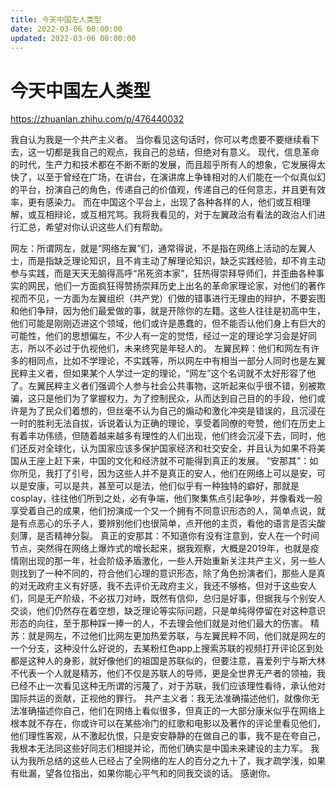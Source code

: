 ```yaml
---
title: 今天中国左人类型
date: 2022-03-06 00:00:00
updated: 2022-03-06 00:00:00
---
```


# 今天中国左人类型

https://zhuanlan.zhihu.com/p/476440032

我自认为我是一个共产主义者。
当你看见这句话时，你可以考虑要不要继续看下去，这一切都是我自己的观点，我自己的总结，但绝对有意义。
现代，信息革命的时代，生产力和技术都在不断不断的发展，而且超乎所有人的想象，它发展得太快了，以至于曾经在广场，在讲台，在演讲席上争锋相对的人们能在一个似真似幻的平台，扮演自己的角色，传递自己的价值观，传递自己的任何意志，并且更有效率，更有感染力。
而在中国这个平台上，出现了各种各样的人，他们或互相理解，或互相辩论，或互相咒骂。我将我看见的，对于左翼政治有看法的政治人们进行汇总，希望对你认识这些人们有帮助。

网左：所谓网左，就是“网络左翼”们，通常得说，不是指在网络上活动的左翼人士，而是指缺乏理论知识，且不肯主动了解理论知识，缺乏实践经验，却不肯主动参与实践，而是天天无脑得高呼“吊死资本家”，狂热得崇拜导师们，并歪曲各种事实的网民，他们一方面疯狂得赞扬崇拜历史上出名的革命家理论家，对他们的著作视而不见，一方面为左翼组织（共产党）们做的错事进行无理由的辩护，不要妄图和他们争辩，因为他们最爱做的事，就是开除你的左籍。这些人往往是初高中生，他们可能是刚刚迈进这个领域，他们或许是愚蠢的，但不能否认他们身上有巨大的可能性，他们的思想偏左，不少人有一定的觉悟，经过一定的理论学习会是好同志，所以不必过于仇视他们，未来终究是年轻人的。
左翼民粹：他们和网左有许多的相同点，比如不学理论，不实践等，所以网左中有相当一部分人同时也是左翼民粹主义者，但如果某个人学过一定的理论，“网左”这个名词就不太好形容了他了。左翼民粹主义者们强调个人参与社会公共事物，这听起来似乎很不错，别被欺骗，这只是他们为了掌握权力，为了控制民众，从而达到自己目的的手段，他们或许是为了民众们着想的，但丝毫不认为自己的煽动和激化冲突是错误的，且沉浸在一时的胜利无法自拔，诉说着认为正确的理论，享受着同僚的夸赞，他们在历史上有着丰功伟绩，但随着越来越多有理性的人们出现，他们终会沉浸下去，同时，他们还反对全球化，认为国家应该多保护国家经济和社交安全，并且认为如果不将美国从王座上赶下来，中国的文化和经济就不可能得到真正的发展。
“安那其”：如你所见，我打了引号，因为这些人并不是真正的安人，他们在网络上可以是安，可以是安康，可以是共，甚至可以是法，他们似乎有一种独特的癖好，那就是cosplay，往往他们所到之处，必有争端，他们聚集焦点引起争吵，并像看戏一般享受着自己的成果，他们扮演成一个又一个拥有不同意识形态的人，简单点说，就是有点恶心的乐子人，要辨别他们也很简单，点开他的主页，看他的语言是否尖酸刻薄，是否精神分裂。
真正的安那其：不知道你有没有注意到，安人在一个时间节点，突然得在网络上爆炸式的增长起来，据我观察，大概是2019年，也就是疫情刚出现的那一年，社会阶级矛盾激化，一些人开始重新关注共产主义，另一些人则找到了一种不同的，符合他们心理的意识形态，除了角色扮演者们，那些人是真的对无政府主义有好感，我不去评价无政府主义，我还不够格，但对于这些安人们，同是无产阶级，不必拔刀对峙，既然有信仰，总归是好事，但据我与个别安人交谈，他们仍然存在着空想，缺乏理论等实际问题，只是单纯得停留在对这种意识形态的向往，至于那种踩一捧一的人，不去理会他们就是对他们最大的伤害。
精苏：就是网左，不过他们比网左更加热爱苏联，与左翼民粹不同，他们就是网左的一个分支，这种没什么好说的，去某粉红色app上搜索苏联的视频打开评论区到处都是这种人的身影，就好像他们的祖国是苏联似的，但要注意，喜爱列宁与斯大林不代表一个人就是精苏，他们不仅是苏联人的导师，更是全世界无产者的领袖，我已经不止一次看见这种无所谓的污蔑了，对于苏联，我们应该理性看待，承认他对国际共运的贡献，正视他的罪行。
共产主义者：我无法准确描述他们，就像你无法准确描述你自己，他们在网络上看似很多，但真正的一大部分康米似乎在网络上根本就不存在，你或许可以在某些冷门的红歌和电影以及著作的评论里看见他们，他们理性客观，从不激起仇恨，只是安安静静的在做自己的事，我不是在夸自己，我根本无法同这些好同志们相提并论，而他们确实是中国未来建设的主力军。
我认为我所总结的这些人已经占了全网络的左人的百分之九十了，我才疏学浅，如果有纰漏，望各位指出，如果你能心平气和的同我交谈的话。
感谢你。
